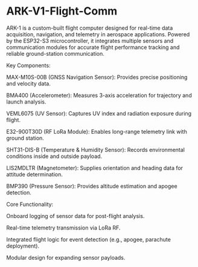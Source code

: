 # ARK-V1-Flight-Comm
ARK-1 is a custom-built flight computer designed for real-time data acquisition, navigation, and telemetry in aerospace applications. Powered by the ESP32-S3 microcontroller, it integrates multiple sensors and communication modules for accurate flight performance tracking and reliable ground-station communication.


Key Components:

MAX-M10S-00B (GNSS Navigation Sensor): Provides precise positioning and velocity data.

BMA400 (Accelerometer): Measures 3-axis acceleration for trajectory and launch analysis.

VEML6075 (UV Sensor): Captures UV index and radiation exposure during flight.

E32-900T30D (RF LoRa Module): Enables long-range telemetry link with ground station.

SHT31-DIS-B (Temperature & Humidity Sensor): Records environmental conditions inside and outside payload.

LIS2MDLTR (Magnetometer): Supplies orientation and heading data for attitude determination.

BMP390 (Pressure Sensor): Provides altitude estimation and apogee detection.

Core Functionality:

Onboard logging of sensor data for post-flight analysis.

Real-time telemetry transmission via LoRa RF.

Integrated flight logic for event detection (e.g., apogee, parachute deployment).

Modular design for expanding sensor payloads.
